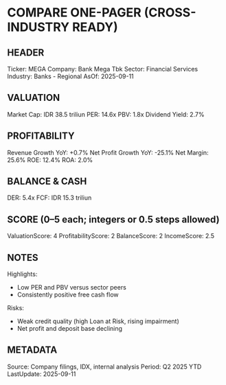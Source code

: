 # COMPARE ONE-PAGER (CROSS-INDUSTRY READY)

## HEADER
Ticker: MEGA
Company: Bank Mega Tbk
Sector: Financial Services
Industry: Banks - Regional
AsOf: 2025-09-11

## VALUATION
Market Cap: IDR 38.5 triliun
PER: 14.6x
PBV: 1.8x
Dividend Yield: 2.7%

## PROFITABILITY
Revenue Growth YoY: +0.7%
Net Profit Growth YoY: -25.1%
Net Margin: 25.6%
ROE: 12.4%
ROA: 2.0%

## BALANCE & CASH
DER: 5.4x
FCF: IDR 15.3 triliun

## SCORE (0–5 each; integers or 0.5 steps allowed)
ValuationScore: 4
ProfitabilityScore: 2
BalanceScore: 2
IncomeScore: 2.5

## NOTES
Highlights:
- Low PER and PBV versus sector peers
- Consistently positive free cash flow

Risks:
- Weak credit quality (high Loan at Risk, rising impairment)
- Net profit and deposit base declining

## METADATA
Source: Company filings, IDX, internal analysis
Period: Q2 2025 YTD
LastUpdate: 2025-09-11